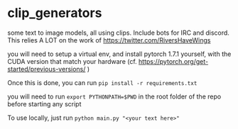 # clip_generators
some text to image models, all using clips. Include bots for IRC and discord. This relies A LOT on the work of https://twitter.com/RiversHaveWings

you will need to setup a virtual env, and install pytorch 1.7.1 yourself, with the CUDA version that match your hardware
(cf. https://pytorch.org/get-started/previous-versions/ )

Once this is done, you can run `pip install -r requirements.txt`

you will need to run `export PYTHONPATH=$PWD` in the root folder of the repo before starting any script

To use locally, just run `python main.py "<your text here>"`
